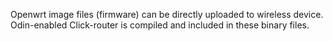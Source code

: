 Openwrt image files (firmware) can be directly uploaded to wireless device. Odin-enabled Click-router is compiled and included in these binary files. 